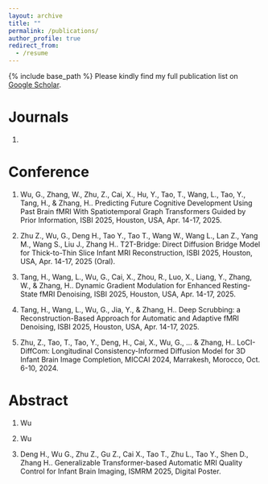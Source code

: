 ```yaml
---
layout: archive
title: ""
permalink: /publications/
author_profile: true
redirect_from:
  - /resume
---
```


{% include base_path %}
Please kindly find my full publication list on [Google Scholar](https://scholar.google.com/citations?user=YS_EKgEAAAAJ&hl=zh-CN).

# Journals #

1. 

# Conference #

1. Wu, G., Zhang, W., Zhu, Z., Cai, X., Hu, Y., Tao, T., Wang, L., Tao, Y., Tang, H., & Zhang, H.. Predicting Future Cognitive Development Using Past Brain fMRI With Spatiotemporal Graph Transformers Guided by Prior Information, ISBI 2025, Houston, USA, Apr. 14-17, 2025.

2. Zhu Z., Wu, G., Deng H., Tao Y., Tao T., Wang W., Wang L., Lan Z., Yang M., Wang S., Liu J., Zhang H.. T2T-Bridge: Direct Diffusion Bridge Model for Thick-to-Thin Slice Infant MRI Reconstruction, ISBI 2025, Houston, USA, Apr. 14-17, 2025 (Oral).

3. Tang, H., Wang, L., Wu, G., Cai, X., Zhou, R., Luo, X., Liang, Y., Zhang, W., & Zhang, H.. Dynamic Gradient Modulation for Enhanced Resting-State fMRI Denoising, ISBI 2025, Houston, USA, Apr. 14-17, 2025.

4. Tang, H., Wang, L., Wu, G., Jia, Y., & Zhang, H.. Deep Scrubbing: a Reconstruction-Based Approach for Automatic and Adaptive fMRI Denoising, ISBI 2025, Houston, USA, Apr. 14-17, 2025.

5. Zhu, Z., Tao, T., Tao, Y., Deng, H., Cai, X., Wu, G., ... & Zhang, H.. LoCI-DiffCom: Longitudinal Consistency-Informed Diffusion Model for 3D Infant Brain Image Completion, MICCAI 2024, Marrakesh, Morocco, Oct. 6-10, 2024.

# Abstract #

1. Wu

2. Wu

3. Deng H., Wu G., Zhu Z., Gu Z., Cai X., Tao T., Zhu L., Tao Y., Shen D., Zhang H.. Generalizable Transformer-based Automatic MRI Quality Control for Infant Brain Imaging, ISMRM 2025, Digital Poster.
